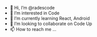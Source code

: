 - 👋 Hi, I’m @radescode
- 👀 I’m interested in Code
- 🌱 I’m currently learning React, Android
- 💞️ I’m looking to collaborate on Code Up
- 📫 How to reach me ...

<!---
radescode/radescode is a ✨ special ✨ repository because its `README.md` (this file) appears on your GitHub profile.
You can click the Preview link to take a look at your changes.
--->
